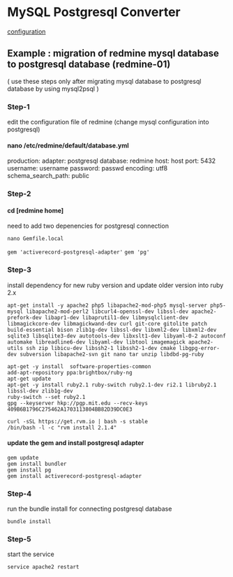# MySQL Postgresql Converter

[configuration]()



## Example : migration of redmine mysql database to postgresql database (redmine-01)

( use these steps only after migrating mysql database to postgresql  database by using mysql2psql )

### Step-1

edit the configuration file of redmine
(change mysql configuration into postgresql)
#### nano /etc/redmine/default/database.yml


production: 
  adapter: postgresql 
  database: redmine 
  host: host 
  port: 5432 
  username: username
  password: passwd
  encoding: utf8 
  schema_search_path: public

### Step-2

#### cd [redmine home] 

need to add two depenencies for postgresql connection

```
nano Gemfile.local
```

`gem 'activerecord-postgresql-adapter'`
`gem 'pg'`

### Step-3

install dependency for new ruby version and update older version into ruby 2.x

```
apt-get install -y apache2 php5 libapache2-mod-php5 mysql-server php5-mysql libapache2-mod-perl2 libcurl4-openssl-dev libssl-dev apache2-prefork-dev libapr1-dev libaprutil1-dev libmysqlclient-dev libmagickcore-dev libmagickwand-dev curl git-core gitolite patch build-essential bison zlib1g-dev libssl-dev libxml2-dev libxml2-dev sqlite3 libsqlite3-dev autotools-dev libxslt1-dev libyaml-0-2 autoconf automake libreadline6-dev libyaml-dev libtool imagemagick apache2-utils ssh zip libicu-dev libssh2-1 libssh2-1-dev cmake libgpg-error-dev subversion libapache2-svn git nano tar unzip libdbd-pg-ruby

apt-get -y install  software-properties-common
add-apt-repository ppa:brightbox/ruby-ng 
apt-get update 
apt-get -y install ruby2.1 ruby-switch ruby2.1-dev ri2.1 libruby2.1 libssl-dev zlib1g-dev 
ruby-switch --set ruby2.1 
gpg --keyserver hkp://pgp.mit.edu --recv-keys 409B6B1796C275462A1703113804BB82D39DC0E3 

curl -sSL https://get.rvm.io | bash -s stable 
/bin/bash -l -c "rvm install 2.1.4"
```

#### update the gem and install postgresql adapter

```
gem update 
gem install bundler 
gem install pg 
gem install activerecord-postgresql-adapter
```

### Step-4

run the bundle install for connecting postgresql database

```
bundle install
```

### Step-5

start the service

```
service apache2 restart
```